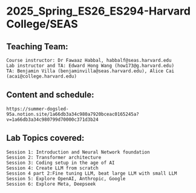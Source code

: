 # 2025_Spring_ES26_ES294-Harvard College/SEAS
## Teaching Team: 
    Course instructor: Dr Fawaaz Habbal, habbalf@seas.harvard.edu
    Lab instructor and TA: Edward Hong Wang (how173@g.harvard.edu)
    TA: Benjamin Villa (benjaminvilla@seas.harvard.edu), Alice Cai (acai@college.harvard.edu)
    

## Content and schedule: 
    https://summer-dogsled-95a.notion.site/1a66db3a34c980a7920bceac0165245a?v=1a66db3a34c980799d70000c371d3b24

## Lab Topics covered: 
    Session 1: Introduction and Neural Network foundation
    Session 2: Transformer architecture
    Session 3: Coding setup in the age of AI
    Session 4: Create LLM from scratch
    Session 4 part 2:Fine tuning LLM, beat large LLM with small LLM
    Session 5: Explore OpenAI, Anthropic, Google
    Session 6: Explore Meta, Deepseek

